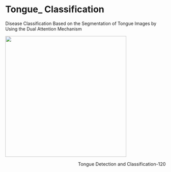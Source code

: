 # Tongue_ Classification
Disease Classification Based on the Segmentation of Tongue Images by Using the Dual Attention Mechanism


<div align="center">
  <div style="float:left;margin-right:10px;">
  <img src="https://github.com/Hamed-Aghapanah/Tongue_Segmentation/blob/main/Tounge2.gif" width="380px"><br>
  </div>
  <div style="float:right;margin-right:0px;">
    <p style="font-size:1.5vw;"> Tongue Detection and Classification-120</p>
  </div>
</div>
